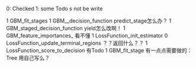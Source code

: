 0: Checked
1: some Todo s not be write

1   GBM_fit_stages
1   GBM__decision_function  predict_stage怎么办？
1   GBM_staged_decision_function yield怎么改啊！
1   GBM_feature_importances_ 看不懂
1   LossFunction_init_estimator
0   LossFunction_update_terminal_regions ？？返回什么？？
1   LossFunction_score_to_decision 有Todo
1   GBM_fit_stage 有一点点需要做的：Tree 用自己写么？
